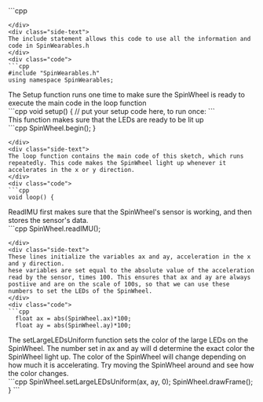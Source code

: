 <div class="flex-container"><div class="code">
```cpp

```
</div>
<div class="side-text">
The include statement allows this code to use all the information and code in SpinWearables.h
</div>
<div class="code">
```cpp
#include "SpinWearables.h"
using namespace SpinWearables;

```
</div>
<div class="side-text">
The Setup function runs one time to make sure the SpinWheel is ready to execute the main code in the loop function
</div>
<div class="code">
```cpp
void setup() {
  // put your setup code here, to run once:
```
</div>
<div class="side-text">
This function makes sure that the LEDs are ready to be lit up
</div>
<div class="code">
```cpp
  SpinWheel.begin();
}

```
</div>
<div class="side-text">
The loop function contains the main code of this sketch, which runs repeatedly. This code makes the SpinWheel light up whenever it accelerates in the x or y direction. 
</div>
<div class="code">
```cpp
void loop() {
```
</div>
<div class="side-text">
ReadIMU first makes sure that the SpinWheel's sensor is working, and then stores the sensor's data.
</div>
<div class="code">
```cpp
  SpinWheel.readIMU();

```
</div>
<div class="side-text">
These lines initialize the variables ax and ay, acceleration in the x and y direction.
hese variables are set equal to the absolute value of the acceleration read by the sensor, times 100. This ensures that ax and ay are always postiive and are on the scale of 100s, so that we can use these numbers to set the LEDs of the SpinWheel. 
</div>
<div class="code">
```cpp
  float ax = abs(SpinWheel.ax)*100;
  float ay = abs(SpinWheel.ay)*100;
```
</div>
<div class="side-text">
The setLargeLEDsUniform function sets the color of the large LEDs on the SpinWheel. The number set in ax and ay will d determine the exact color the SpinWheel light up. The color of the SpinWheel will change depending on how much it is accelerating. Try moving the SpinWheel around and see how the color changes.  
</div>
<div class="code">
```cpp
  SpinWheel.setLargeLEDsUniform(ax, ay, 0);
  SpinWheel.drawFrame();
}
```
</div>
</div>